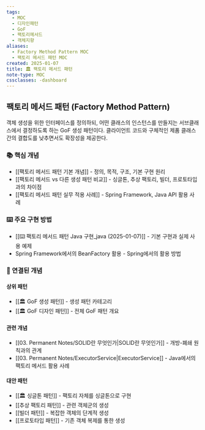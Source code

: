 ```yaml
---
tags:
  - MOC
  - 디자인패턴
  - GoF
  - 팩토리메서드
  - 객체지향
aliases:
  - Factory Method Pattern MOC
  - 팩토리 메서드 패턴 MOC
created: 2025-01-07
title: 🏛️ 팩토리 메서드 패턴
note-type: MOC
cssclasses: -dashboard
---
```


## 팩토리 메서드 패턴 (Factory Method Pattern)

객체 생성을 위한 인터페이스를 정의하되, 어떤 클래스의 인스턴스를 만들지는 서브클래스에서 결정하도록 하는 GoF 생성 패턴이다. 클라이언트 코드와 구체적인 제품 클래스 간의 결합도를 낮추면서도 확장성을 제공한다.

### 📚 핵심 개념

- [[팩토리 메서드 패턴 기본 개념]] - 정의, 목적, 구조, 기본 구현 원리
- [[팩토리 메서드 vs 다른 생성 패턴 비교]] - 싱글톤, 추상 팩토리, 빌더, 프로토타입과의 차이점
- [[팩토리 메서드 패턴 실무 적용 사례]] - Spring Framework, Java API 활용 사례

### ⌨️ 주요 구현 방법

- [[⌨️ 팩토리 메서드 패턴 Java 구현_java (2025-01-07)]] - 기본 구현과 실제 사용 예제
- Spring Framework에서의 BeanFactory 활용 - Spring에서의 활용 방법

### 🔗 연결된 개념

#### 상위 패턴
- [[🏛️ GoF 생성 패턴]] - 생성 패턴 카테고리
- [[🏛️ GoF 디자인 패턴]] - 전체 GoF 패턴 개요

#### 관련 개념
- [[03. Permanent Notes/SOLID란 무엇인가|SOLID란 무엇인가]] - 개방-폐쇄 원칙과의 관계
- [[03. Permanent Notes/ExecutorService|ExecutorService]] - Java에서의 팩토리 메서드 활용 사례

#### 대안 패턴
- [[🏛️ 싱글톤 패턴]] - 팩토리 자체를 싱글톤으로 구현
- [[추상 팩토리 패턴]] - 관련 객체군의 생성
- [[빌더 패턴]] - 복잡한 객체의 단계적 생성
- [[프로토타입 패턴]] - 기존 객체 복제를 통한 생성 